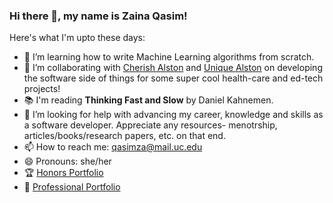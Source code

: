 ### Hi there 👋, my name is Zaina Qasim!

Here's what I'm upto these days:

- 🌱 I’m learning how to write Machine Learning algorithms from scratch.
- 👯 I’m collaborating with [Cherish Alston](https://www.linkedin.com/in/cherishalston/) and [Unique Alston](https://www.linkedin.com/in/unique-alston/) on developing the software side of things for some super cool health-care and ed-tech projects!
- 📚 I'm reading **Thinking Fast and Slow** by Daniel Kahnemen.
- 🤔 I’m looking for help with advancing my career, knowledge and skills as a software developer. Appreciate any resources- menotrship, articles/books/research papers, etc. on that end. 
- 📫 How to reach me: qasimza@mail.uc.edu
- 😄 Pronouns: she/her
- 🏆 [Honors Portfolio](https://sites.google.com/view/zaina-qasim/home)
- 💼 [Professional Portfolio](https://qasimza.github.io/)
<!--
- ⚡ Fun fact: ...
- 💬 Ask me about ...
-->
